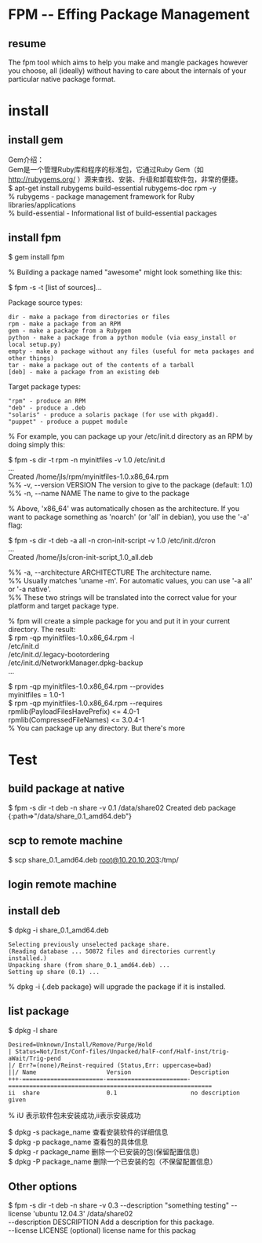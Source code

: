 # FPM -- Effing Package Management
## resume
The fpm tool which aims to help you make and mangle packages however you choose, all (ideally) without having to care about the internals of your particular native package format. 

# install 
## install gem 
Gem介绍：  
Gem是一个管理Ruby库和程序的标准包，它通过Ruby Gem（如 http://rubygems.org/ ）源来查找、安装、升级和卸载软件包，非常的便捷。  
$ apt-get install rubygems build-essential rubygems-doc rpm -y  
% rubygems - package management framework for Ruby libraries/applications  
% build-essential - Informational list of build-essential packages  
## install fpm  
$ gem install fpm  

% Building a package named "awesome" might look something like this:  

$ fpm -s <source type> -t <target type> [list of sources]...  

Package source types:  

    dir - make a package from directories or files
    rpm - make a package from an RPM
    gem - make a package from a Rubygem
    python - make a package from a python module (via easy_install or local setup.py)
    empty - make a package without any files (useful for meta packages and other things)
    tar - make a package out of the contents of a tarball
    [deb] - make a package from an existing deb

Target package types:

    "rpm" - produce an RPM
    "deb" - produce a .deb
    "solaris" - produce a solaris package (for use with pkgadd). 
    "puppet" - produce a puppet module

% For example, you can package up your /etc/init.d directory as an RPM by doing simply this:  

$ fpm -s dir -t rpm -n myinitfiles -v 1.0 /etc/init.d  
    ...  
    Created /home/jls/rpm/myinitfiles-1.0.x86_64.rpm  
%%  -v, --version VERSION         The version to give to the package (default: 1.0)  
%%  -n, --name NAME               The name to give to the package  

% Above, 'x86_64' was automatically chosen as the architecture. If you want to package something as 'noarch' (or 'all' in debian), you use the '-a' flag:  

$ fpm -s dir -t deb -a all -n cron-init-script -v 1.0 /etc/init.d/cron  
...   
Created /home/jls/cron-init-script_1.0_all.deb  

%%  -a, --architecture ARCHITECTURE The architecture name.   
%%      Usually matches 'uname -m'. For automatic values, you can use '-a all' or '-a native'.   
%%      These two strings will be translated into the correct value for your platform and target package type.  
 
% fpm will create a simple package for you and put it in your current directory. The result:  
$ rpm -qp myinitfiles-1.0.x86_64.rpm -l  
    /etc/init.d  
    /etc/init.d/.legacy-bootordering  
    /etc/init.d/NetworkManager.dpkg-backup  
    ...  

$ rpm -qp myinitfiles-1.0.x86_64.rpm --provides  
    myinitfiles = 1.0-1  
$ rpm -qp myinitfiles-1.0.x86_64.rpm --requires  
    rpmlib(PayloadFilesHavePrefix) <= 4.0-1  
    rpmlib(CompressedFileNames) <= 3.0.4-1  
% You can package up any directory. But there's more  

# Test
## build package at native
$ fpm -s dir -t deb -n share -v 0.1 /data/share02
    Created deb package {:path=>"/data/share_0.1_amd64.deb"}
## scp to remote machine
$ scp share_0.1_amd64.deb root@10.20.10.203:/tmp/
## login remote machine
## install deb 
$ dpkg -i share_0.1_amd64.deb   

    Selecting previously unselected package share.  
    (Reading database ... 50872 files and directories currently installed.)  
    Unpacking share (from share_0.1_amd64.deb) ...  
    Setting up share (0.1) ...  
% dpkg -i {.deb package} will upgrade the package if it is installed.
## list package
$ dpkg -l share  

    Desired=Unknown/Install/Remove/Purge/Hold  
    | Status=Not/Inst/Conf-files/Unpacked/halF-conf/Half-inst/trig-aWait/Trig-pend  
    |/ Err?=(none)/Reinst-required (Status,Err: uppercase=bad)  
    ||/ Name                    Version                 Description  
    +++-=======================-=======================-==========================================================  
    ii  share                   0.1                     no description given  
% iU 表示软件包未安装成功,ii表示安装成功  

$ dpkg -s package_name 查看安装软件的详细信息  
$ dpkg -p package_name 查看包的具体信息  
$ dpkg -r package_name 删除一个已安装的包(保留配置信息)  
$ dpkg -P package_name 删除一个已安装的包（不保留配置信息）  
## Other options
$ fpm -s dir -t deb -n share -v 0.3 --description "something testing" --license 'ubuntu 12.04.3' /data/share02   
  --description DESCRIPTION     Add a description for this package.  
  --license LICENSE             (optional) license name for this packag  
